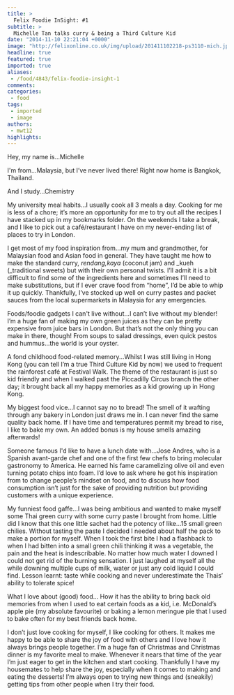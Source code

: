 ```yaml
---
title: >
  Felix Foodie InSight: #1
subtitle: >
  Michelle Tan talks curry & being a Third Culture Kid
date: "2014-11-10 22:21:04 +0000"
image: "http://felixonline.co.uk/img/upload/201411102218-ps3110-mich.jpg"
headline: true
featured: true
imported: true
aliases:
 - /food/4843/felix-foodie-insight-1
comments:
categories:
 - food
tags:
 - imported
 - image
authors:
 - mwt12
highlights:
---
```


Hey, my name is...Michelle

I'm from...Malaysia, but I’ve never lived there! Right now home is Bangkok, Thailand.

And I study...Chemistry

My university meal habits...I usually cook all 3 meals a day. Cooking for me is less of a chore; it’s more an opportunity for me to try out all the recipes I have stacked up in my bookmarks folder. On the weekends I take a break, and I like to pick out a café/restaurant I have on my never-ending list of places to try in London.

I get most of my food inspiration from...my mum and grandmother, for Malaysian food and Asian food in general. They have taught me how to make the standard curry, _rendang,kaya_ (coconut jam) and _kueh (_traditional sweets) but with their own personal twists. I’ll admit it is a bit difficult to find some of the ingredients here and sometimes I’ll need to make substitutions, but if I ever crave food from “home”, I’d be able to whip it up quickly. Thankfully, I’ve stocked up well on curry pastes and packet sauces from the local supermarkets in Malaysia for any emergencies.

Foods/foodie gadgets I can't live without...I can’t live without my blender! I’m a huge fan of making my own green juices as they can be pretty expensive from juice bars in London. But that’s not the only thing you can make in there, though! From soups to salad dressings, even quick pestos and hummus...the world is your oyster.

A fond childhood food-related memory...Whilst I was still living in Hong Kong (you can tell I’m a true Third Culture Kid by now) we used to frequent the rainforest café at Festival Walk. The theme of the restaurant is just so kid friendly and when I walked past the Piccadilly Circus branch the other day; it brought back all my happy memories as a kid growing up in Hong Kong.

My biggest food vice...I cannot say no to bread! The smell of it wafting through any bakery in London just draws me in. I can never find the same quality back home. If I have time and temperatures permit my bread to rise, I like to bake my own. An added bonus is my house smells amazing afterwards!

Someone famous I'd like to have a lunch date with...Jose Andres, who is a Spanish avant-garde chef and one of the first few chefs to bring molecular gastronomy to America. He earned his fame caramelizing olive oil and even turning potato chips into foam. I’d love to ask where he got his inspiration from to change people’s mindset on food, and to discuss how food consumption isn’t just for the sake of providing nutrition but providing customers with a unique experience.

My funniest food gaffe...I was being ambitious and wanted to make myself some Thai green curry with some curry paste I brought from home. Little did I know that this one little sachet had the potency of like…15 small green chilies. Without tasting the paste I decided I needed about half the pack to make a portion for myself. When I took the first bite I had a flashback to when I had bitten into a small green chili thinking it was a vegetable, the pain and the heat is indescribable. No matter how much water I downed I could not get rid of the burning sensation. I just laughed at myself all the while downing multiple cups of milk, water or just any cold liquid I could find. Lesson learnt: taste while cooking and never underestimate the Thais’ ability to tolerate spice!

What I love about (good) food... How it has the ability to bring back old memories from when I used to eat certain foods as a kid, i.e. McDonald’s apple pie (my absolute favourite) or baking a lemon meringue pie that I used to bake often for my best friends back home.

I don’t just love cooking for myself, I like cooking for others. It makes me happy to be able to share the joy of food with others and I love how it always brings people together. I’m a huge fan of Christmas and Christmas dinner is my favorite meal to make. Whenever it nears that time of the year I’m just eager to get in the kitchen and start cooking. Thankfully I have my housemates to help share the joy, especially when it comes to making and eating the desserts! I’m always open to trying new things and (sneakily) getting tips from other people when I try their food.
